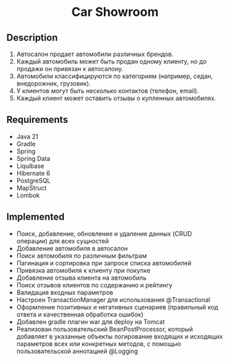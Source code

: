 <h1 align="center">Car Showroom</h1>

## Description

1. Автосалон продает автомобили различных брендов.
2. Каждый автомобиль может быть продан одному клиенту, но до
   продажи он привязан к автосалону.
3. Автомобили классифицируются по категориям (например, седан,
   внедорожник, грузовик).
4. У клиентов могут быть несколько контактов (телефон, email).
5. Каждый клиент может оставить отзывы о купленных автомобилях.

## Requirements

* Java 21
* Gradle
* Spring
* Spring Data
* Liquibase
* Hibernate 6
* PostgreSQL
* MapStruct
* Lombok

## Implemented

- Поиск, добавление, обновление и удаление данных (CRUD операции) для всех сущностей
- Добавление автомобиля в автосалон
- Поиск автомобиля по различным фильтрам
- Пагинация и сортировка при запросе списка автомобилей
- Привязка автомобиля к клиенту при покупке
- Добавление отзыва клиента на автомобиль
- Поиск отзывов клиентов по содержанию и рейтингу
- Валидация входных параметров
- Настроен TransactionManager для использования @Transactional
- Оформление позитивных и негативных сценариев (правильный код ответа и качественная
  обработка ошибок)
- Добавлен gradle плагин war для deploy на Tomcat
- Реализован пользовательский BeanPostProcessor, который добавляет в указанные объекты логирование входящих и
  исходящих параметров всех или конкретных методов, с помощью пользовательской аннотацией @Logging